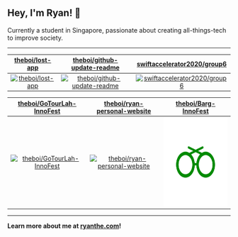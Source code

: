 ## Hey, I'm Ryan! 👋

Currently a student in Singapore, passionate about creating all-things-tech to improve society.

---

| [theboi/lost-app](https://github.com/theboi/lost-app) | [theboi/github-update-readme](https://github.com/theboi/github-update-readme) | [swiftaccelerator2020/group6](https://github.com/swiftaccelerator2020/group6) |
| :-: | :-: | :-: |
| <a href="https://github.com/theboi/lost-app"><img src="https://github.com/theboi/theboi/raw/main/DISPLAY.jpg" alt="theboi/lost-app" title="theboi/lost-app" width="200" height="200"></a> | <a href="https://github.com/theboi/github-update-readme"><img src="https://github.com/theboi/github-update-readme/raw/main/DISPLAY.jpg" alt="theboi/github-update-readme" title="theboi/github-update-readme" width="200" height="200"></a> | <a href="https://github.com/swiftaccelerator2020/group6"><img src="https://github.com/theboi/theboi/raw/main/DISPLAY.jpg" alt="swiftaccelerator2020/group6" title="swiftaccelerator2020/group6" width="200" height="200"></a> |

| [theboi/GoTourLah-InnoFest](https://github.com/theboi/GoTourLah-InnoFest) | [theboi/ryan-personal-website](https://github.com/theboi/ryan-personal-website) | [theboi/Barg-InnoFest](https://github.com/theboi/Barg-InnoFest) |
| :-: | :-: | :-: |
| <a href="https://github.com/theboi/GoTourLah-InnoFest"><img src="https://github.com/theboi/GoTourLah-InnoFest/raw/main/DISPLAY.jpg" alt="theboi/GoTourLah-InnoFest" title="theboi/GoTourLah-InnoFest" width="200" height="200"></a> | <a href="https://github.com/theboi/ryan-personal-website"><img src="https://github.com/theboi/theboi/raw/main/DISPLAY.jpg" alt="theboi/ryan-personal-website" title="theboi/ryan-personal-website" width="200" height="200"></a> | <a href="https://github.com/theboi/Barg-InnoFest"><img src="https://github.com/theboi/Barg-InnoFest/raw/main/DISPLAY.jpg" alt="theboi/Barg-InnoFest" title="theboi/Barg-InnoFest" width="200" height="200"></a> |



---

**Learn more about me at [ryanthe.com](https://www.ryanthe.com)!**